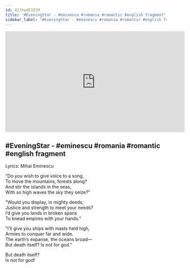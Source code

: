 ```yaml
---
id: 4JJtwdE3ZlM
title: "#EveningStar - #eminescu #romania #romantic #english fragment"
sidebar_label: "#EveningStar - #eminescu #romania #romantic #english fragment"
---
```


<div class="video-float-container">
  <iframe
    width="560"
    height="315"
    src="https://www.youtube.com/embed/4JJtwdE3ZlM"
    title="YouTube video player"
    frameborder="0"
    allow="accelerometer; autoplay; clipboard-write; encrypted-media; gyroscope; picture-in-picture; web-share"
    referrerpolicy="strict-origin-when-cross-origin"
    allowfullscreen
  ></iframe>
</div>

## #EveningStar - #eminescu #romania #romantic #english fragment

Lyrics: Mihai Eminescu

"Do you wish to give voice to a song,  
To move the mountains, forests along?  
And stir the islands in the seas,  
With so high waves the sky they seize?"

"Would you display, in mighty deeds,  
Justice and strength to meet your needs?  
I’d give you lands in broken spans  
To knead empires with your hands."

"I’ll give you ships with masts held high,  
Armies to conquer far and wide.  
The earth’s expanse, the oceans broad—  
But death itself? Is not for god."

But death itself?   
Is not for god!
